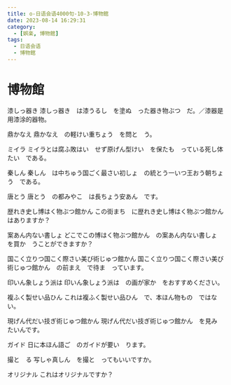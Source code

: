 ```yaml
---
title: o-日语会语4000句-10-3-博物館
date: 2023-08-14 16:29:31
category:
  - [娯楽, 博物館]
tags:
  - 日语会语
  - 博物館
---
```


# 博物館

漆しっ器き
漆しっ器き　は漆うるし　を塗ぬ　った器き物ぶつ　だ。／漆器是用漆涂的器物。

鼎かなえ
鼎かなえ　の軽けい重ちょう　を問と　う。

ミイラ
ミイラとは腐ふ敗はい　せず原げん型けい　を保たも　っている死し体たい　である。

秦しん
秦しん　は中ちゅう国ごく最さい初しょ　の統とう一いつ王おう朝ちょう　である。

唐とう
唐とう　の都みやこ　は長ちょう安あん　です。

歴れき史し博はく物ぶつ館かん
この街まち　に歴れき史し博はく物ぶつ館かん　はありますか？

案あん内ない書しょ
どこでこの博はく物ぶつ館かん　の案あん内ない書しょ　を買か　うことができますか？

国こく立りつ国こく際さい美び術じゅつ館かん
国こく立りつ国こく際さい美び術じゅつ館かん　の前まえ　で待ま　っています。

印いん象しょう派は
印いん象しょう派は　の画が家か　をおすすめください。

複ふく製せい品ひん
これは複ふく製せい品ひん　で、本ほん物もの　ではない。

現げん代だい技ぎ術じゅつ館かん
現げん代だい技ぎ術じゅつ館かん　を見み　たいんです。

ガイド
日に本ほん語ご　のガイドが要い　ります。

撮と　る
写しゃ真しん　を撮と　ってもいいですか。

オリジナル
これはオリジナルですか？
